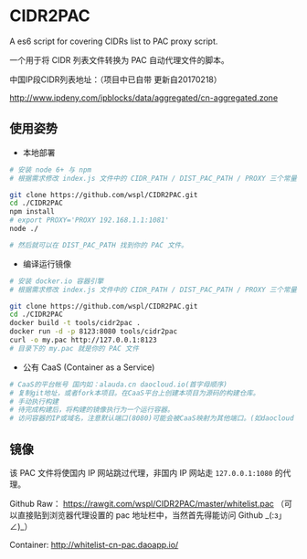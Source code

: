 # CIDR2PAC

A es6 script for covering CIDRs list to PAC proxy script.

一个用于将 CIDR 列表文件转换为 PAC 自动代理文件的脚本。


中国IP段CIDR列表地址：（项目中已自带 更新自20170218）

http://www.ipdeny.com/ipblocks/data/aggregated/cn-aggregated.zone

## 使用姿势
* 本地部署

```sh
# 安装 node 6+ 与 npm
# 根据需求修改 index.js 文件中的 CIDR_PATH / DIST_PAC_PATH / PROXY 三个常量

git clone https://github.com/wspl/CIDR2PAC.git
cd ./CIDR2PAC
npm install
# export PROXY='PROXY 192.168.1.1:1081'
node ./

# 然后就可以在 DIST_PAC_PATH 找到你的 PAC 文件。
```

* 编译运行镜像
```sh
# 安装 docker.io 容器引擎
# 根据需求修改 index.js 文件中的 CIDR_PATH / DIST_PAC_PATH / PROXY 三个常量

git clone https://github.com/wspl/CIDR2PAC.git
cd ./CIDR2PAC
docker build -t tools/cidr2pac .
docker run -d -p 8123:8080 tools/cidr2pac
curl -o my.pac http://127.0.0.1:8123
# 目录下的 my.pac 就是你的 PAC 文件
```

* 公有 CaaS (Container as a Service)
```sh
# CaaS的平台帐号 国内如：alauda.cn daocloud.io(首字母顺序)
# 复制git地址，或者fork本项目。在CaaS平台上创建本项目为源码的构建仓库。
# 手动执行构建
# 待完成构建后，将构建的镜像执行为一个运行容器。
# 访问容器的IP或域名，注意默认端口(8080)可能会被CaaS映射为其他端口。(如daocloud 自动转发到80)
```

## 镜像

该 PAC 文件将使国内 IP 网站跳过代理，非国内 IP 网站走 `127.0.0.1:1080` 的代理。


Github Raw： https://rawgit.com/wspl/CIDR2PAC/master/whitelist.pac
（可以直接贴到浏览器代理设置的 pac 地址栏中，当然首先得能访问 Github \_(:з」∠)\_）


Container:  http://whitelist-cn-pac.daoapp.io/
